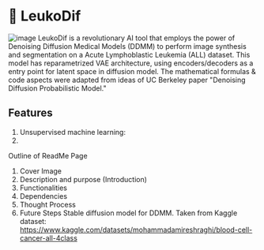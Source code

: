# 🏥 LeukoDif
![image](https://github.com/harinik05/LeukoDif/assets/63025647/2fe5d9ec-d993-4f39-8a32-44c606febe5c)
LeukoDif is a revolutionary AI tool that employs the power of Denoising Diffusion Medical Models (DDMM) to perform image synthesis and segmentation on a Acute Lymphoblastic Leukemia (ALL) dataset. This model has reparametrized VAE architecture, using encoders/decoders as a entry point for latent space in diffusion model. The mathematical formulas & code aspects were adapted from ideas of UC Berkeley paper "Denoising Diffusion Probabilistic Model." 

## Features
1. Unsupervised machine learning:
2. 
Outline of ReadMe Page
1. Cover Image
2. Description and purpose (Introduction)
3. Functionalities
4. Dependencies
5. Thought Process
6. Future Steps
Stable diffusion model for DDMM. Taken from Kaggle dataset: https://www.kaggle.com/datasets/mohammadamireshraghi/blood-cell-cancer-all-4class
